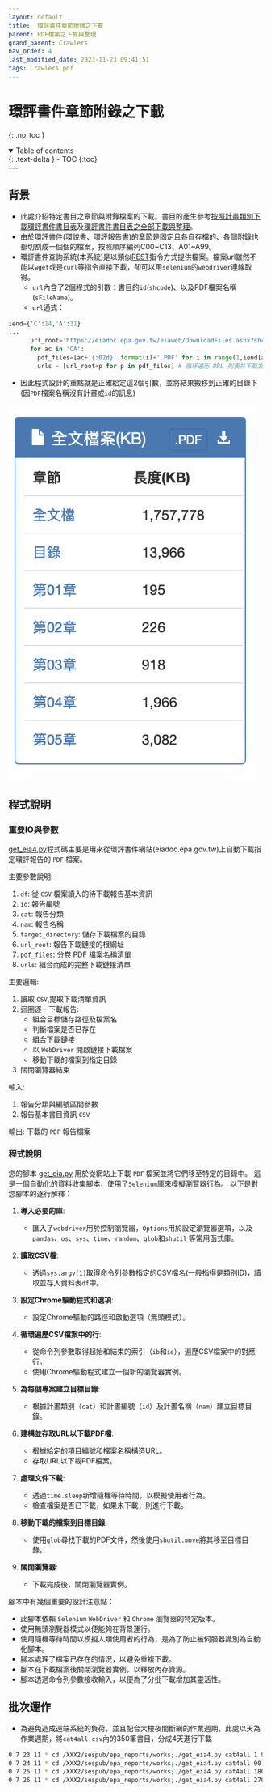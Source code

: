```yaml
---
layout: default
title:  環評書件章節附錄之下載
parent: PDF檔案之下載與整理
grand_parent: Crawlers
nav_order: 4
last_modified_date: 2023-11-23 09:41:51
tags: Crawlers pdf
---
```


# 環評書件章節附錄之下載
{: .no_toc }

<details open markdown="block">
  <summary>
    Table of contents
  </summary>
  {: .text-delta }
- TOC
{:toc}
</details>
---

## 背景

- 此處介紹特定書目之章節與附錄檔案的下載。書目的產生參考[按照計畫類別下載環評書件書目表](./get_html.md)及[環評書件書目表之全部下載與整理](./download_EIA_report.md)。
- 由於環評書件(環說書、環評報告書)的章節是固定且各自存檔的、各個附錄也都切割成一個個的檔案，按照順序編列C00~C13、A01~A99。
- 環評書件查詢系統(本系統)是以類似[REST][rest]指令方式提供檔案。檔案url雖然不能以`wget`或是`curl`等指令直接下載，卻可以用`selenium`的`webdriver`連線取得。
  - `url`內含了2個程式的引數：書目的`id`(`shcode`)、以及PDF檔案名稱(`sFileName`)。
  - `url`通式：

```python
iend={'C':14,'A':31}
...
      url_root='https://eiadoc.epa.gov.tw/eiaweb/DownloadFiles.ashx?shcode='+id+'&sFileName='
      for ac in 'CA':
        pdf_files=[ac+'{:02d}'.format(i)+'.PDF' for i in range(1,iend[ac])]
        urls = [url_root+p for p in pdf_files] # 循环遍历 URL 列表并下载文件
```

- 因此程式設計的重點就是正確給定這2個引數，並將結果搬移到正確的目錄下(因`PDF`檔案名稱沒有計畫或`id`的訊息)

![](./Cnn_PDF.png)

## 程式說明

### 重要IO與參數

[get_eia4.py](./get_eia4.py)程式碼主要是用來從環評書件網站(eiadoc.epa.gov.tw)上自動下載指定環評報告的 `PDF` 檔案。

主要參數說明:

1. `df`: 從 `CSV` 檔案讀入的待下載報告基本資訊
2. `id`: 報告編號
3. `cat`: 報告分類
4. `nam`: 報告名稱  
5. `target_directory`: 儲存下載檔案的目錄
6. `url_root`: 報告下載鏈接的根網址
7. `pdf_files`: 分卷 PDF 檔案名稱清單
8. `urls`: 組合而成的完整下載鏈接清單

主要邏輯:

1. 讀取 `CSV`,提取下載清單資訊 
2. 迴圈逐一下載報告:
   - 組合目標儲存路徑及檔案名
   - 判斷檔案是否已存在
   - 組合下載鏈接
   - 以 `WebDriver` 開啟鏈接下載檔案
   - 移動下載的檔案到指定目錄
3. 關閉瀏覽器結束

輸入:

1. 報告分類與編號區間參數
2. 報告基本書目資訊 `CSV` 

輸出:
下載的 `PDF` 報告檔案

### 程式說明

您的腳本 [get_eia.py](./get_eia4.py) 用於從網站上下載 `PDF` 檔案並將它們移至特定的目錄中。 這是一個自動化的資料收集腳本，使用了`Selenium`庫來模擬瀏覽器行為。 以下是對您腳本的逐行解釋：

1. **導入必要的庫**:
    - 匯入了`webdriver`用於控制瀏覽器，`Options`用於設定瀏覽器選項，以及`pandas`、`os`、`sys`、`time`、`random`、`glob`和`shutil` 等常用函式庫。

2. **讀取CSV檔**:
    - 透過`sys.argv[1]`取得命令列參數指定的CSV檔名(一般指得是類別ID)，讀取並存入資料表`df`中。

3. **設定Chrome驅動程式和選項**:
    - 設定Chrome驅動的路徑和啟動選項（無頭模式）。

4. **循環遍歷CSV檔案中的行**:
    - 從命令列參數取得起始和結束的索引（`ib`和`ie`），遍歷CSV檔案中的對應行。
    - 使用Chrome驅動程式建立一個新的瀏覽器實例。

5. **為每個專案建立目標目錄**:
    - 根據計畫類別（`cat`）和計畫編號（`id`）及計畫名稱（`nam`）建立目標目錄。

6. **建構並存取URL以下載PDF檔**:
    - 根據給定的項目編號和檔案名稱構造URL。
    - 存取URL以下載PDF檔案。

7. **處理文件下載**:
    - 透過`time.sleep`新增隨機等待時間，以模擬使用者行為。
    - 檢查檔案是否已下載，如果未下載，則進行下載。

8. **移動下載的檔案到目標目錄**:
    - 使用`glob`尋找下載的PDF文件，然後使用`shutil.move`將其移至目標目錄。

9. **關閉瀏覽器**:
    - 下載完成後，關閉瀏覽器實例。

腳本中有幾個重要的設計注意點：

- 此腳本依賴 `Selenium` `WebDriver` 和 `Chrome` 瀏覽器的特定版本。
- 使用無頭瀏覽器模式以便能夠在背景運行。
- 使用隨機等待時間以模擬人類使用者的行為，是為了防止被伺服器識別為自動化腳本。
- 腳本處理了檔案已存在的情況，以避免重複下載。
- 腳本在下載檔案後關閉瀏覽器實例，以釋放內存資源。
- 腳本透過命令列參數接收輸入，以便為了分批下載增加其靈活性。

## 批次運作

- 為避免造成遠端系統的負荷，並且配合大樓夜間斷網的作業週期，此處以天為作業週期，將`cat4all.csv`內的350筆書目，分成4天進行下載

```bash
0 7 23 11 * cd /XXX2/sespub/epa_reports/works;./get_eia4.py cat4all 1 90
0 7 24 11 * cd /XXX2/sespub/epa_reports/works;./get_eia4.py cat4all 90 180
0 7 25 11 * cd /XXX2/sespub/epa_reports/works;./get_eia4.py cat4all 180 270
0 7 26 11 * cd /XXX2/sespub/epa_reports/works;./get_eia4.py cat4all 270 350
```

[rest]: https://chat.openai.com/ "REST(Representational State Transfer)是一種網路軟體架構風格,被廣泛用於客戶端和伺服器互動類別的軟體系統設計。主要的特徵有:1. 資源導向(Resource) - REST 面向的資料單元是資源,每個資源都有一個唯一識別碼。2. 對資源的操作 - 主要透過HTTP動詞表示對資源的操作行為,如 GET、POST、PUT、DELETE。3. 狀態lessness - 服務端不保留客戶端請求的上下文資訊,從客戶端請求單獨判斷回應。4. 統一介面 - 採用統一的介面與資源進行互動,最典型的是HTTP介面。5. 分層系統 - 系統分為客戶端、伺服器、快取等層,層間互動遵循分散式架構原則。REST架構風格倡導以資源為中心,使用HTTP作為傳輸協定,無狀態,軟體介面一致化的設計概念,被許多網路服務採用,是建構高效網路應用的重要方式。 它簡化了軟體介面的設計,而與具體實現解耦。"